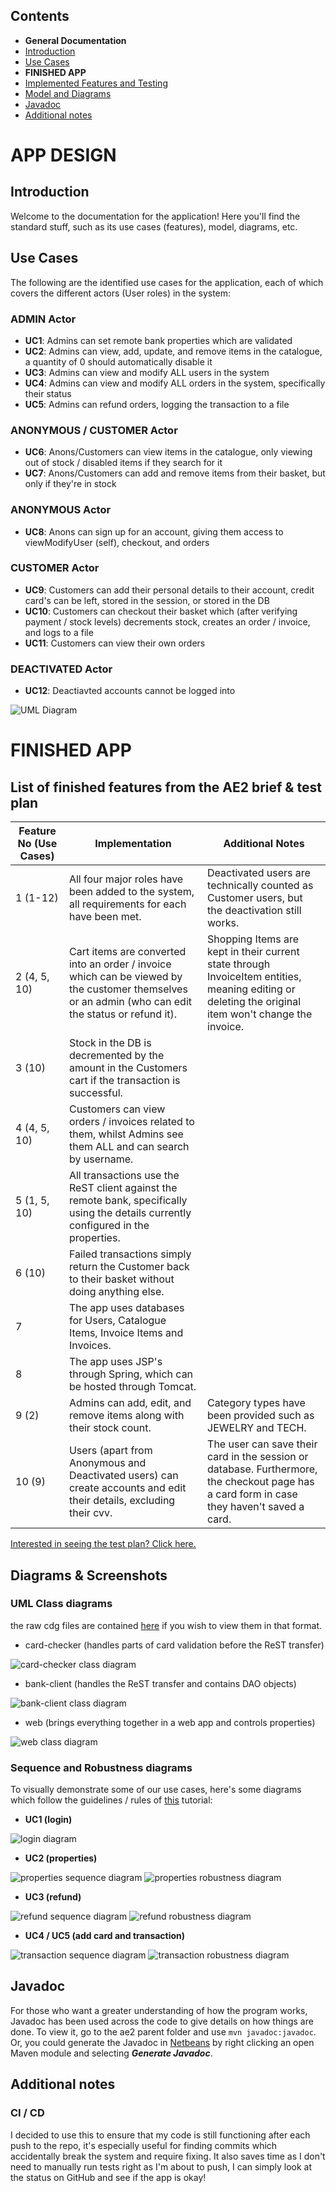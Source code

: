 ## Contents
- **General Documentation**
- [Introduction](#introduction)
- [Use Cases](#usecases)
- **FINISHED APP**
- [Implemented Features and Testing](#features)
- [Model and Diagrams](#diagrams)
- [Javadoc](#javadoc)
- [Additional notes](#notes)

# APP DESIGN

## <a name="introduction"></a> Introduction
Welcome to the documentation for the application! Here you'll find the standard stuff, such as its use cases (features), model, diagrams, etc.

## <a name="usecases"></a> Use Cases
The following are the identified use cases for the application, each of which covers the different actors (User roles) in the system:

### ADMIN Actor
- **UC1**: Admins can set remote bank properties which are validated
- **UC2**: Admins can view, add, update, and remove items in the catalogue, a quantity of 0 should automatically disable it
- **UC3**: Admins can view and modify ALL users in the system
- **UC4**: Admins can view and modify ALL orders in the system, specifically their status
- **UC5**: Admins can refund orders, logging the transaction to a file

### ANONYMOUS / CUSTOMER Actor
- **UC6**: Anons/Customers can view items in the catalogue, only viewing out of stock / disabled items if they search for it
- **UC7**: Anons/Customers can add and remove items from their basket, but only if they're in stock

### ANONYMOUS Actor
- **UC8**: Anons can sign up for an account, giving them access to viewModifyUser (self), checkout, and orders

### CUSTOMER Actor
- **UC9**: Customers can add their personal details to their account, credit card's can be left, stored in the session, or stored in the DB
- **UC10**: Customers can checkout their basket which (after verifying payment / stock levels) decrements stock, creates an order / invoice, and logs to a file
- **UC11**: Customers can view their own orders

### DEACTIVATED Actor
- **UC12**: Deactiavted accounts cannot be logged into

![UML Diagram](https://github.com/WT000/GROUPA5AE1/blob/main/ae1/documentation/UML/use-case-v2.drawio.png "UML Diagram")

# FINISHED APP

## <a name="features"></a> List of finished features from the AE2 brief & test plan

| Feature No (Use Cases) | Implementation                                                                                                                                      | Additional Notes                                                                                                                                  |
|------------------------|-----------------------------------------------------------------------------------------------------------------------------------------------------|---------------------------------------------------------------------------------------------------------------------------------------------------|
| 1 (1-12)               | All four major roles have been added to the system, all requirements for each have been met.                                                        | Deactivated users are technically counted as Customer users, but the deactivation still works.                                                    |
| 2 (4, 5, 10)           | Cart items are converted into an order / invoice which can be viewed by the customer themselves or an admin (who can edit the status or refund it). | Shopping Items are kept in their current state through InvoiceItem entities, meaning editing or deleting the original item won't change the invoice.|
| 3 (10)                 | Stock in the DB is decremented by the amount in the Customers cart if the transaction is successful.                                                |                                                                                                                                                   |
| 4 (4, 5, 10)           | Customers can view orders / invoices related to them, whilst Admins see them ALL and can search by username.                                        |                                                                                                                                                   |
| 5 (1, 5, 10)           | All transactions use the ReST client against the remote bank, specifically using the details currently configured in the properties.                |                                                                                                                                                   |
| 6 (10)                 | Failed transactions simply return the Customer back to their basket without doing anything else.                                                    |                                                                                                                                                   |
| 7                      | The app uses databases for Users, Catalogue Items, Invoice Items and Invoices.                                                                      |                                                                                                                                                   |
| 8                      | The app uses JSP's through Spring, which can be hosted through Tomcat.                                                                              |                                                                                                                                                   |
| 9 (2)                  | Admins can add, edit, and remove items along with their stock count.                                                                                | Category types have been provided such as JEWELRY and TECH.                                                                                       |
| 10 (9)                 | Users (apart from Anonymous and Deactivated users) can create accounts and edit their details, excluding their cvv.                                 | The user can save their card in the session or database. Furthermore, the checkout page has a card form in case they haven't saved a card.        |

[Interested in seeing the test plan? Click here.](https://github.com/WT000/JAVAAE2/blob/main/ae2/documentation/TestDocs.md)
## <a name="diagrams"></a> Diagrams & Screenshots
### UML Class diagrams
the raw cdg files are contained [here](https://github.com/WT000/GROUPA5AE1/tree/main/ae1/documentation/UML/raw-uml) if you wish to view them in that format.

- card-checker (handles parts of card validation before the ReST transfer)

![card-checker class diagram](https://github.com/WT000/GROUPA5AE1/blob/main/ae1/documentation/UML/card-checker-uml.png "card-checker class diagram")

- bank-client (handles the ReST transfer and contains DAO objects)

![bank-client class diagram](https://github.com/WT000/GROUPA5AE1/blob/main/ae1/documentation/UML/bank-client-uml.png "bank-client class diagram")

- web (brings everything together in a web app and controls properties)

![web class diagram](https://github.com/WT000/GROUPA5AE1/blob/main/ae1/documentation/UML/web-uml.png "web class diagram")

### Sequence and Robustness diagrams
To visually demonstrate some of our use cases, here's some diagrams which follow the guidelines / rules of [this](https://www.visual-paradigm.com/guide/uml-unified-modeling-language/robustness-analysis-tutorial/) tutorial:

- **UC1 (login)**

![login diagram](https://github.com/WT000/GROUPA5AE1/blob/main/ae1/documentation/UML/sequencelogin.png "login diagram")

- **UC2 (properties)**

![properties sequence diagram](https://github.com/WT000/GROUPA5AE1/blob/main/ae1/documentation/UML/sequenceproperties.png "properties sequence diagram")
![properties robustness diagram](https://github.com/WT000/GROUPA5AE1/blob/main/ae1/documentation/UML/robustnessAdminProperties.png "properties robustness diagram")

- **UC3 (refund)** 

![refund sequence diagram](https://github.com/WT000/GROUPA5AE1/blob/main/ae1/documentation/UML/sequencerefund.png "refund sequence diagram")
![refund robustness diagram](https://github.com/WT000/GROUPA5AE1/blob/main/ae1/documentation/UML/robustnessAdminRefund.png "refund robustness diagram")

- **UC4 / UC5 (add card and transaction)**

![transaction sequence diagram](https://github.com/WT000/GROUPA5AE1/blob/main/ae1/documentation/UML/sequenceadd_transaction.png "transaction sequence diagram")
![transaction robustness diagram](https://github.com/WT000/GROUPA5AE1/blob/main/ae1/documentation/UML/robustnessUser.png "transaction robustness diagram")

## <a name="javadoc"></a> Javadoc
For those who want a greater understanding of how the program works, Javadoc has been used across the code to give details on how things are done. To view it, go to the ae2 parent folder and use ``` mvn javadoc:javadoc ```. Or, you could generate the Javadoc in [Netbeans](https://netbeans.apache.org/) by right clicking an open Maven module and selecting ***Generate Javadoc***.

## <a name="notes"></a> Additional notes
### CI / CD
I decided to use this to ensure that my code is still functioning after each push to the repo, it's especially useful for finding commits which accidentally break the system and require fixing. It also saves time as I don't need to manually run tests right as I'm about to push, I can simply look at the status on GitHub and see if the app is okay!
